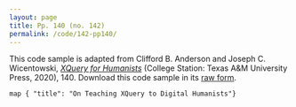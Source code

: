 ```yaml
---
layout: page
title: Pp. 140 (no. 142)
permalink: /code/142-pp140/
---
```


This code sample is adapted from Clifford B. Anderson and Joseph C. Wicentowski, 
[_XQuery for Humanists_](/) (College Station: Texas A&M University Press, 2020), 140. 
Download this code sample in its [raw form](/code/142-pp140/142-pp140.xq).

```xquery
map { "title": "On Teaching XQuery to Digital Humanists"}
```  
